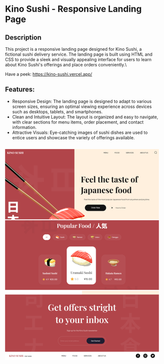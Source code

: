 # Kino Sushi - Responsive Landing Page

## Description
This project is a responsive landing page designed for Kino Sushi, a fictional sushi delivery service. The landing page is built using HTML and CSS to provide a sleek and visually appealing interface for users to learn about Kino Sushi's offerings and place orders conveniently.\

Have a peek: https://kino-sushi.vercel.app/

## Features:
 - Responsive Design: The landing page is designed to adapt to various screen sizes, ensuring an optimal viewing experience across devices such as desktops, tablets, and smartphones.
 - Clean and Intuitive Layout: The layout is organized and easy to navigate, with clear sections for menu items, order placement, and contact information.
 - Attractive Visuals: Eye-catching images of sushi dishes are used to entice users and showcase the variety of offerings available.
##
![](screenshots/s1.png)
![](screenshots/s2.png)
![](screenshots/s3.png)
